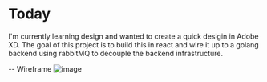 # Today

I'm currently learning design and wanted to create a quick desigin in Adobe XD.
The goal of this project is to build this in react and wire it up to a golang backend using 
rabbitMQ to decouple the backend infrastructure.


-- Wireframe
![image](https://user-images.githubusercontent.com/14972474/97516439-7b8c8800-1969-11eb-8b8a-9b8cbfb210ff.png)

